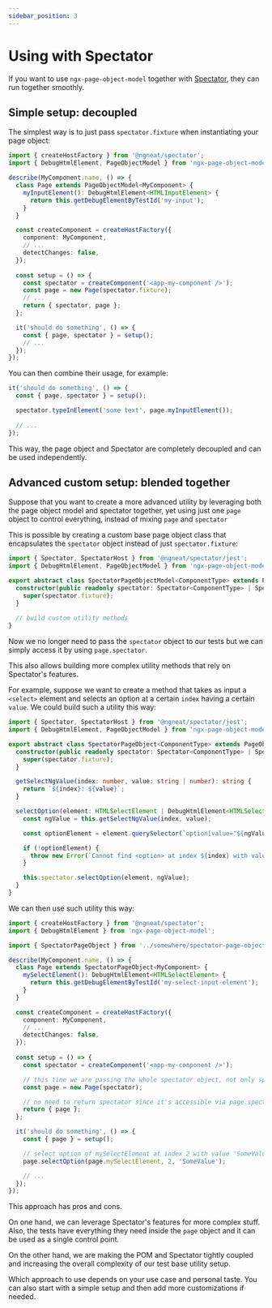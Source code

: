 ```yaml
---
sidebar_position: 3
---
```


# Using with Spectator

If you want to use `ngx-page-object-model` together with [Spectator](https://ngneat.github.io/spectator/), they can run together smoothly.

## Simple setup: decoupled

The simplest way is to just pass `spectator.fixture` when instantiating your page object:

```typescript
import { createHostFactory } from '@ngneat/spectator';
import { DebugHtmlElement, PageObjectModel } from 'ngx-page-object-model';

describe(MyComponent.name, () => {
  class Page extends PageObjectModel<MyComponent> {
    myInputElement(): DebugHtmlElement<HTMLInputElement> {
      return this.getDebugElementByTestId('my-input');
    }
  }

  const createComponent = createHostFactory({
    component: MyComponent,
    // ...
    detectChanges: false,
  });
  
  const setup = () => {
    const spectator = createComponent('<app-my-component />');
    const page = new Page(spectator.fixture);
    // ...
    return { spectator, page };
  };

  it('should do something', () => {
    const { page, spectator } = setup();
    // ...
  });
});
```

You can then combine their usage, for example:

```typescript
it('should do something', () => {
  const { page, spectator } = setup();

  spectator.typeInElement('some text', page.myInputElement());
  
  // ...
});
```

This way, the page object and Spectator are completely decoupled and can be used independently.

## Advanced custom setup: blended together

Suppose that you want to create a more advanced utility by leveraging both the page object model and spectator together, 
yet using just one `page` object to control everything, instead of mixing `page` and `spectator`

This is possible by creating a custom base page object class that encapsulates the `spectator` object instead of just `spectator.fixture`:

```typescript
import { Spectator, SpectatorHost } from '@ngneat/spectator/jest';
import { DebugHtmlElement, PageObjectModel } from 'ngx-page-object-model';

export abstract class SpectatorPageObjectModel<ComponentType> extends PageObjectModel<ComponentType> {
  constructor(public readonly spectator: Spectator<ComponentType> | SpectatorHost<ComponentType>) {
    super(spectator.fixture);
  }
  
  // build custom utility methods
}
```

Now we no longer need to pass the `spectator` object to our tests but we can simply access it by using `page.spectator`.

This also allows building more complex utility methods that rely on Spectator's features.

For example, suppose we want to create a method that takes as input a `<select>` element 
and selects an option at a certain `index` having a certain `value`.
We could build such a utility this way:

```typescript
import { Spectator, SpectatorHost } from '@ngneat/spectator/jest';
import { DebugHtmlElement, PageObjectModel } from 'ngx-page-object-model';

export abstract class SpectatorPageObject<ComponentType> extends PageObjectModel<ComponentType> {
  constructor(public readonly spectator: Spectator<ComponentType> | SpectatorHost<ComponentType>) {
    super(spectator.fixture);
  }

  getSelectNgValue(index: number, value: string | number): string {
    return `${index}: ${value}`;
  }

  selectOption(element: HTMLSelectElement | DebugHtmlElement<HTMLSelectElement>, index: number, value: string): void {
    const ngValue = this.getSelectNgValue(index, value);

    const optionElement = element.querySelector(`option[value="${ngValue}"]`);

    if (!optionElement) {
      throw new Error(`Cannot find <option> at index ${index} with value ${value}`);
    }

    this.spectator.selectOption(element, ngValue);
  }
}
```

We can then use such utility this way:

```typescript
import { createHostFactory } from '@ngneat/spectator';
import { DebugHtmlElement } from 'ngx-page-object-model';

import { SpectatorPageObject } from '../somewhere/spectator-page-object.ts'

describe(MyComponent.name, () => {
  class Page extends SpectatorPageObject<MyComponent> {
    mySelectElement(): DebugHtmlElement<HTMLSelectElement> {
      return this.getDebugElementByTestId('my-select-input-element');
    }
  }

  const createComponent = createHostFactory({
    component: MyComponent,
    // ...
    detectChanges: false,
  });
  
  const setup = () => {
    const spectator = createComponent('<app-my-component />');

    // this time we are passing the whole spectator object, not only spectator.fixture
    const page = new Page(spectator);

    // no need to return spectator since it's accessible via page.spectator
    return { page };
  };

  it('should do something', () => {
    const { page } = setup();

    // select option of mySelectElement at index 2 with value 'SomeValue' 
    page.selectOption(page.mySelectElement, 2, 'SomeValue');

    // ...
  });
});
```

This approach has pros and cons.

On one hand, we can leverage Spectator's features for more complex stuff.
Also, the tests have everything they need inside the `page` object and it can be used as a single control point.

On the other hand, we are making the POM and Spectator tightly coupled and increasing the overall complexity of our test base utility setup.

Which approach to use depends on your use case and personal taste.
You can also start with a simple setup and then add more customizations if needed.

